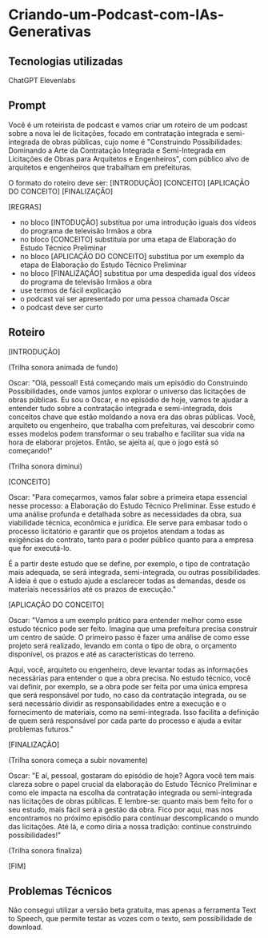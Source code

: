 # Criando-um-Podcast-com-IAs-Generativas

## Tecnologias utilizadas

ChatGPT
Elevenlabs

## Prompt

Você é um roteirista de podcast e vamos criar um roteiro de um podcast sobre a nova lei de licitações, focado em contratação integrada e semi-integrada de obras públicas, cujo nome é "Construindo Possibilidades: Dominando a Arte da Contratação Integrada e Semi-Integrada em Licitações de Obras para Arquitetos e Engenheiros", com público alvo de arquitetos e engenheiros que trabalham em prefeituras.

O formato do roteiro deve ser:
[INTRODUÇÃO]
[CONCEITO]
[APLICAÇÃO DO CONCEITO]
[FINALIZAÇÃO]

[REGRAS]

- no bloco [INTODUÇÃO] substitua por uma introdução iguais dos vídeos do programa de televisão Irmãos a obra
- no bloco [CONCEITO] substituía por uma etapa de Elaboração do Estudo Técnico Preliminar
- no bloco [APLICAÇÃO DO CONCEITO] substitua por um exemplo da etapa de Elaboração do Estudo Técnico Preliminar
- no bloco [FINALIZAÇÃO] substitua por uma despedida igual dos vídeos do programa de televisão Irmãos a obra
- use termos de fácil explicação
- o podcast vai ser apresentado por uma pessoa chamada Oscar
- o podcast deve ser curto

## Roteiro

[INTRODUÇÃO]

(Trilha sonora animada de fundo)

Oscar:
"Olá, pessoal! Está começando mais um episódio do Construindo Possibilidades, onde vamos juntos explorar o universo das licitações de obras públicas. Eu sou o Oscar, e no episódio de hoje, vamos te ajudar a entender tudo sobre a contratação integrada e semi-integrada, dois conceitos chave que estão moldando a nova era das obras públicas. Você, arquiteto ou engenheiro, que trabalha com prefeituras, vai descobrir como esses modelos podem transformar o seu trabalho e facilitar sua vida na hora de elaborar projetos. Então, se ajeita aí, que o jogo está só começando!"

(Trilha sonora diminui)

[CONCEITO]

Oscar:
"Para começarmos, vamos falar sobre a primeira etapa essencial nesse processo: a Elaboração do Estudo Técnico Preliminar. Esse estudo é uma análise profunda e detalhada sobre as necessidades da obra, sua viabilidade técnica, econômica e jurídica. Ele serve para embasar todo o processo licitatório e garantir que os projetos atendam a todas as exigências do contrato, tanto para o poder público quanto para a empresa que for executá-lo.

É a partir deste estudo que se define, por exemplo, o tipo de contratação mais adequada, se será integrada, semi-integrada, ou outras possibilidades. A ideia é que o estudo ajude a esclarecer todas as demandas, desde os materiais necessários até os prazos de execução."

[APLICAÇÃO DO CONCEITO]

Oscar:
"Vamos a um exemplo prático para entender melhor como esse estudo técnico pode ser feito. Imagina que uma prefeitura precisa construir um centro de saúde. O primeiro passo é fazer uma análise de como esse projeto será realizado, levando em conta o tipo de obra, o orçamento disponível, os prazos e até as características do terreno.

Aqui, você, arquiteto ou engenheiro, deve levantar todas as informações necessárias para entender o que a obra precisa. No estudo técnico, você vai definir, por exemplo, se a obra pode ser feita por uma única empresa que será responsável por tudo, no caso da contratação integrada, ou se será necessário dividir as responsabilidades entre a execução e o fornecimento de materiais, como na semi-integrada. Isso facilita a definição de quem será responsável por cada parte do processo e ajuda a evitar problemas futuros."

[FINALIZAÇÃO]

(Trilha sonora começa a subir novamente)

Oscar:
"E aí, pessoal, gostaram do episódio de hoje? Agora você tem mais clareza sobre o papel crucial da elaboração do Estudo Técnico Preliminar e como ele impacta na escolha da contratação integrada ou semi-integrada nas licitações de obras públicas. E lembre-se: quanto mais bem feito for o seu estudo, mais fácil será a gestão da obra. Fico por aqui, mas nos encontramos no próximo episódio para continuar descomplicando o mundo das licitações. Até lá, e como diria a nossa tradição: continue construindo possibilidades!"

(Trilha sonora finaliza)

[FIM]

## Problemas Técnicos

Não consegui utilizar a versão beta gratuita, mas apenas a ferramenta Text to Speech, que permite testar as vozes com o texto, sem possibilidade de download.
